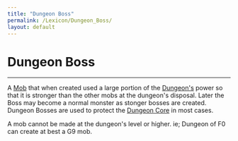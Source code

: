 ```yaml
---
title: "Dungeon Boss"
permalink: /Lexicon/Dungeon_Boss/
layout: default
---
```

# Dungeon Boss
---
A [Mob](_Lexicon/DungeonMonster.md) that when created used a large portion of the [Dungeon's](_Lexicon/DungeonCore.md) power so that it is stronger than the other mobs at the dungeon's disposal. Later the Boss may become a normal monster as stonger bosses are created. Dungeon Bosses are used to protect the [Dungeon Core](_Lexicon/DungeonCore.md) in most cases.

A mob cannot be made at the dungeon's level or higher. ie; Dungeon of F0 can create at best a G9 mob.